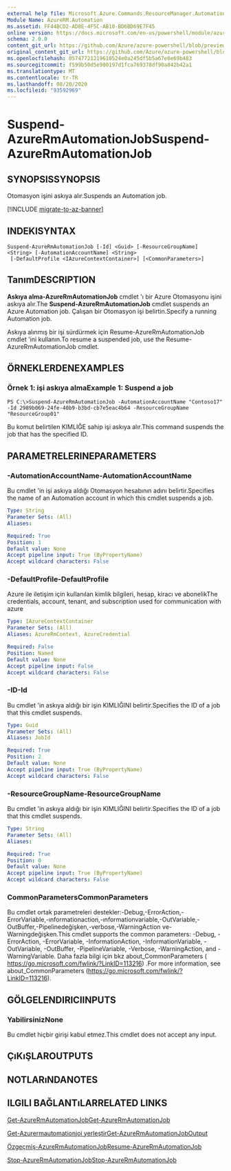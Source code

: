```yaml
---
external help file: Microsoft.Azure.Commands.ResourceManager.Automation.dll-Help.xml
Module Name: AzureRM.Automation
ms.assetid: FF44BCD2-AD8E-4F5C-AB10-BD6BD69E7F45
online version: https://docs.microsoft.com/en-us/powershell/module/azurerm.automation/suspend-azurermautomationjob
schema: 2.0.0
content_git_url: https://github.com/Azure/azure-powershell/blob/preview/src/ResourceManager/Automation/Commands.Automation/help/Suspend-AzureRMAutomationJob.md
original_content_git_url: https://github.com/Azure/azure-powershell/blob/preview/src/ResourceManager/Automation/Commands.Automation/help/Suspend-AzureRMAutomationJob.md
ms.openlocfilehash: 05747721219610524e0a245df5b5a67e8e69b483
ms.sourcegitcommit: f599b50d5e980197d1fca769378df90a842b42a1
ms.translationtype: MT
ms.contentlocale: tr-TR
ms.lasthandoff: 08/20/2020
ms.locfileid: "93592969"
---
```

# <span data-ttu-id="912b2-101">Suspend-AzureRmAutomationJob</span><span class="sxs-lookup"><span data-stu-id="912b2-101">Suspend-AzureRmAutomationJob</span></span>

## <span data-ttu-id="912b2-102">SYNOPSIS</span><span class="sxs-lookup"><span data-stu-id="912b2-102">SYNOPSIS</span></span>
<span data-ttu-id="912b2-103">Otomasyon işini askıya alır.</span><span class="sxs-lookup"><span data-stu-id="912b2-103">Suspends an Automation job.</span></span>

[!INCLUDE [migrate-to-az-banner](../../includes/migrate-to-az-banner.md)]

## <span data-ttu-id="912b2-104">INDEKI</span><span class="sxs-lookup"><span data-stu-id="912b2-104">SYNTAX</span></span>

```
Suspend-AzureRmAutomationJob [-Id] <Guid> [-ResourceGroupName] <String> [-AutomationAccountName] <String>
 [-DefaultProfile <IAzureContextContainer>] [<CommonParameters>]
```

## <span data-ttu-id="912b2-105">Tanım</span><span class="sxs-lookup"><span data-stu-id="912b2-105">DESCRIPTION</span></span>
<span data-ttu-id="912b2-106">**Askıya alma-AzureRmAutomationJob** cmdlet 'ı bir Azure Otomasyonu işini askıya alır.</span><span class="sxs-lookup"><span data-stu-id="912b2-106">The **Suspend-AzureRmAutomationJob** cmdlet suspends an Azure Automation job.</span></span>
<span data-ttu-id="912b2-107">Çalışan bir Otomasyon işi belirtin.</span><span class="sxs-lookup"><span data-stu-id="912b2-107">Specify a running Automation job.</span></span>

<span data-ttu-id="912b2-108">Askıya alınmış bir işi sürdürmek için Resume-AzureRmAutomationJob cmdlet 'ini kullanın.</span><span class="sxs-lookup"><span data-stu-id="912b2-108">To resume a suspended job, use the Resume-AzureRmAutomationJob cmdlet.</span></span>

## <span data-ttu-id="912b2-109">ÖRNEKLERDEN</span><span class="sxs-lookup"><span data-stu-id="912b2-109">EXAMPLES</span></span>

### <span data-ttu-id="912b2-110">Örnek 1: işi askıya alma</span><span class="sxs-lookup"><span data-stu-id="912b2-110">Example 1: Suspend a job</span></span>
```
PS C:\>Suspend-AzureRmAutomationJob -AutomationAccountName "Contoso17" -Id 2989b069-24fe-40b9-b3bd-cb7e5eac4b64 -ResourceGroupName "ResourceGroup01"
```

<span data-ttu-id="912b2-111">Bu komut belirtilen KIMLIĞE sahip işi askıya alır.</span><span class="sxs-lookup"><span data-stu-id="912b2-111">This command suspends the job that has the specified ID.</span></span>

## <span data-ttu-id="912b2-112">PARAMETRELERINE</span><span class="sxs-lookup"><span data-stu-id="912b2-112">PARAMETERS</span></span>

### <span data-ttu-id="912b2-113">-AutomationAccountName</span><span class="sxs-lookup"><span data-stu-id="912b2-113">-AutomationAccountName</span></span>
<span data-ttu-id="912b2-114">Bu cmdlet 'in işi askıya aldığı Otomasyon hesabının adını belirtir.</span><span class="sxs-lookup"><span data-stu-id="912b2-114">Specifies the name of an Automation account in which this cmdlet suspends a job.</span></span>

```yaml
Type: String
Parameter Sets: (All)
Aliases: 

Required: True
Position: 1
Default value: None
Accept pipeline input: True (ByPropertyName)
Accept wildcard characters: False
```

### <span data-ttu-id="912b2-115">-DefaultProfile</span><span class="sxs-lookup"><span data-stu-id="912b2-115">-DefaultProfile</span></span>
<span data-ttu-id="912b2-116">Azure ile iletişim için kullanılan kimlik bilgileri, hesap, kiracı ve abonelik</span><span class="sxs-lookup"><span data-stu-id="912b2-116">The credentials, account, tenant, and subscription used for communication with azure</span></span>

```yaml
Type: IAzureContextContainer
Parameter Sets: (All)
Aliases: AzureRmContext, AzureCredential

Required: False
Position: Named
Default value: None
Accept pipeline input: False
Accept wildcard characters: False
```

### <span data-ttu-id="912b2-117">-ID</span><span class="sxs-lookup"><span data-stu-id="912b2-117">-Id</span></span>
<span data-ttu-id="912b2-118">Bu cmdlet 'in askıya aldığı bir işin KIMLIĞINI belirtir.</span><span class="sxs-lookup"><span data-stu-id="912b2-118">Specifies the ID of a job that this cmdlet suspends.</span></span>

```yaml
Type: Guid
Parameter Sets: (All)
Aliases: JobId

Required: True
Position: 2
Default value: None
Accept pipeline input: True (ByPropertyName)
Accept wildcard characters: False
```

### <span data-ttu-id="912b2-119">-ResourceGroupName</span><span class="sxs-lookup"><span data-stu-id="912b2-119">-ResourceGroupName</span></span>
<span data-ttu-id="912b2-120">Bu cmdlet 'in askıya aldığı bir işin KIMLIĞINI belirtir.</span><span class="sxs-lookup"><span data-stu-id="912b2-120">Specifies the ID of a job that this cmdlet suspends.</span></span>

```yaml
Type: String
Parameter Sets: (All)
Aliases: 

Required: True
Position: 0
Default value: None
Accept pipeline input: True (ByPropertyName)
Accept wildcard characters: False
```

### <span data-ttu-id="912b2-121">CommonParameters</span><span class="sxs-lookup"><span data-stu-id="912b2-121">CommonParameters</span></span>
<span data-ttu-id="912b2-122">Bu cmdlet ortak parametreleri destekler:-Debug,-ErrorAction,-ErrorVariable,-ınformationaction,-ınformationvariable,-OutVariable,-OutBuffer,-Pipelinedeğişken,-verbose,-WarningAction ve-Warningdeğişken.</span><span class="sxs-lookup"><span data-stu-id="912b2-122">This cmdlet supports the common parameters: -Debug, -ErrorAction, -ErrorVariable, -InformationAction, -InformationVariable, -OutVariable, -OutBuffer, -PipelineVariable, -Verbose, -WarningAction, and -WarningVariable.</span></span> <span data-ttu-id="912b2-123">Daha fazla bilgi için bkz about_CommonParameters ( https://go.microsoft.com/fwlink/?LinkID=113216) .</span><span class="sxs-lookup"><span data-stu-id="912b2-123">For more information, see about_CommonParameters (https://go.microsoft.com/fwlink/?LinkID=113216).</span></span>

## <span data-ttu-id="912b2-124">GÖLGELENDIRICI</span><span class="sxs-lookup"><span data-stu-id="912b2-124">INPUTS</span></span>

### <span data-ttu-id="912b2-125">Yabilirsiniz</span><span class="sxs-lookup"><span data-stu-id="912b2-125">None</span></span>
<span data-ttu-id="912b2-126">Bu cmdlet hiçbir girişi kabul etmez.</span><span class="sxs-lookup"><span data-stu-id="912b2-126">This cmdlet does not accept any input.</span></span>

## <span data-ttu-id="912b2-127">ÇıKıŞLAR</span><span class="sxs-lookup"><span data-stu-id="912b2-127">OUTPUTS</span></span>

## <span data-ttu-id="912b2-128">NOTLARıNDA</span><span class="sxs-lookup"><span data-stu-id="912b2-128">NOTES</span></span>

## <span data-ttu-id="912b2-129">ILGILI BAĞLANTıLAR</span><span class="sxs-lookup"><span data-stu-id="912b2-129">RELATED LINKS</span></span>

[<span data-ttu-id="912b2-130">Get-AzureRmAutomationJob</span><span class="sxs-lookup"><span data-stu-id="912b2-130">Get-AzureRmAutomationJob</span></span>](./Get-AzureRMAutomationJob.md)

[<span data-ttu-id="912b2-131">Get-Azurermautomationjoi yerleştir</span><span class="sxs-lookup"><span data-stu-id="912b2-131">Get-AzureRmAutomationJobOutput</span></span>](./Get-AzureRMAutomationJobOutput.md)

[<span data-ttu-id="912b2-132">Özgeçmiş-AzureRmAutomationJob</span><span class="sxs-lookup"><span data-stu-id="912b2-132">Resume-AzureRmAutomationJob</span></span>](./Resume-AzureRMAutomationJob.md)

[<span data-ttu-id="912b2-133">Stop-AzureRmAutomationJob</span><span class="sxs-lookup"><span data-stu-id="912b2-133">Stop-AzureRmAutomationJob</span></span>](./Stop-AzureRMAutomationJob.md)


